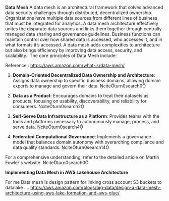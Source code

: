 **Data Mesh** A data mesh is an architectural framework that solves advanced data security challenges through distributed, decentralized ownership. Organizations have multiple data sources from different lines of business that must be integrated for analytics. A data mesh architecture effectively unites the disparate data sources and links them together through centrally managed data sharing and governance guidelines. Business functions can maintain control over how shared data is accessed, who accesses it, and in what formats it’s accessed. A data mesh adds complexities to architecture but also brings efficiency by improving data access, security, and scalability.. The core principles of Data Mesh include:

Reference : https://aws.amazon.com/what-is/data-mesh/

1. **Domain-Oriented Decentralized Data Ownership and Architecture**: Assigns data ownership to specific business domains, allowing domain experts to manage and govern their data. citeturn0search0

2. **Data as a Product**: Encourages domains to treat their datasets as products, focusing on usability, discoverability, and reliability for consumers. citeturn0search2

3. **Self-Serve Data Infrastructure as a Platform**: Provides teams with the tools and platforms necessary to autonomously manage, process, and serve data. citeturn0search4

4. **Federated Computational Governance**: Implements a governance model that balances domain autonomy with overarching compliance and data quality standards. citeturn0search14

For a comprehensive understanding, refer to the detailed article on Martin Fowler's website. citeturn0search0

**Implementing Data Mesh in AWS Lakehouse Architecture**

For me Data mesh is design pattern for linking cross account S3 buckets to datalake .... https://aws.amazon.com/blogs/big-data/design-a-data-mesh-architecture-using-aws-lake-formation-and-aws-glue/
